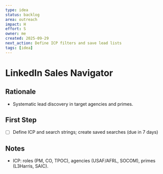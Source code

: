 ```yaml
---
type: idea
status: backlog
area: outreach
impact: H
effort: S
owner: me
created: 2025-09-29
next_action: Define ICP filters and save lead lists
tags: [idea]
---
```


# LinkedIn Sales Navigator

## Rationale
- Systematic lead discovery in target agencies and primes.

## First Step
- [ ] Define ICP and search strings; create saved searches (due in 7 days)

## Notes
- ICP: roles (PM, CO, TPOC), agencies (USAF/AFRL, SOCOM), primes (L3Harris, SAIC).
